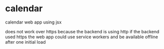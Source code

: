 # calendar
calendar web app using jsx

does not work over https because the backend is using http
if the backend used https the web app could use service workers and be available offline after one initial load
